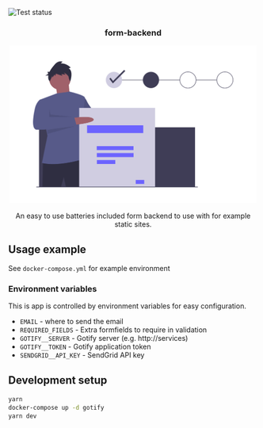 ![Test status][tests]
<br />
<p align="center">
  <h3 align="center">form-backend</h3>
  <div align="center">
    <img src=".github/forms.png" width="500" />
  </div>

  <p align="center">
      An easy to use batteries included form backend to use with for example static sites.
  </p>
</p>

## Usage example

See `docker-compose.yml` for example environment

### Environment variables

This is app is controlled by environment variables for easy configuration.

* `EMAIL` - where to send the email
* `REQUIRED_FIELDS` - Extra formfields to require in validation
* `GOTIFY__SERVER` - Gotify server (e.g. http://services)
* `GOTIFY__TOKEN` - Gotify application token
* `SENDGRID__API_KEY` - SendGrid API key

## Development setup

```sh
yarn
docker-compose up -d gotify
yarn dev
```

<!-- Markdown link & img dfn's -->
[tests]: https://github.com/molny/form-backend/workflows/CI/badge.svg

